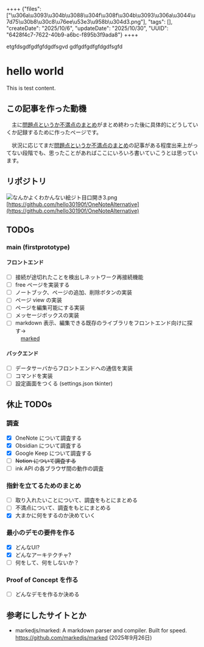 ++++
{"files": ["\u306a\u3093\u304b\u3088\u304f\u308f\u304b\u3093\u306a\u3044\u7d75\u30b8\u30c8\u76ee\u53e3\u958b\u304d3.png"], "tags": [], "createDate": "2025/10/6", "updateDate": "2025/10/30", "UUID": "6428f4c7-7622-40b9-a6bc-f895b3f9ada8"}
++++

etgfdsgdfgdfgfdgdfsgvd
gdfgdfgdfgfdgdfsgfd

# hello world
This is test content.

## この記事を作った動機
　主に[問題点というか不満点のまとめ](https://google.com)がまとめ終わった後に具体的にどうしていくか記録するために作ったページです。  

　状況に応じてまだ[問題点というか不満点のまとめ](https://google.com)の記事がある程度出来上がってない段階でも、思ったことがあればここにいろいろ書いていこうとは思っています。

## リポジトリ
![なんかよくわかんない絵ジト目口開き3.png](imageURLunset)
[https://github.com/hello30190f/OneNoteAlternative](https://github.com/hello30190f/OneNoteAlternative)

## TODOs
### main (firstprototype)
#### フロントエンド
- [ ] 接続が途切れたことを検出しネットワーク再接続機能
- [ ] free ページを実装する
- [ ] ノートブック、ページの追加、削除ボタンの実装
- [ ] ページ view の実装
- [ ] ページを編集可能にする実装
- [ ] メッセージボックスの実装
- [ ] markdown 表示、編集できる既存のライブラリをフロントエンド向けに探す->  
　[marked](https://github.com/markedjs/marked)

#### バックエンド
- [ ] データサーバからフロントエンドへの通信を実装
- [ ] コマンドを実装
- [ ] 設定画面をつくる (settings.json tkinter)

## 休止 TODOs
### 調査
- [x] OneNote について調査する
- [x] Obsidian について調査する
- [x] Google Keep について調査する
- [ ] ~~Notion について調査する~~
- [ ] ink API の各ブラウザ間の動作の調査

### 指針を立てるためのまとめ
- [ ] 取り入れたいことについて、調査をもとにまとめる
- [ ] 不満点について、調査をもとにまとめる
- [x] 大まかに何をするのか決めていく

### 最小のデモの要件を作る
- [x] どんなUI?
- [x] どんなアーキテクチャ?
- [ ] 何をして、何をしないか？

### Proof of Concept を作る
- [ ] どんなデモを作るか決める

## 参考にしたサイトとか
- markedjs/marked: A markdown parser and compiler. Built for speed.   
https://github.com/markedjs/marked (2025年9月26日) 

